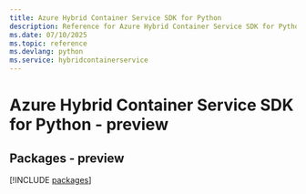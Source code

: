 ```yaml
---
title: Azure Hybrid Container Service SDK for Python
description: Reference for Azure Hybrid Container Service SDK for Python
ms.date: 07/10/2025
ms.topic: reference
ms.devlang: python
ms.service: hybridcontainerservice
---
```

# Azure Hybrid Container Service SDK for Python - preview
## Packages - preview
[!INCLUDE [packages](hybrid-container-service-index.md)]